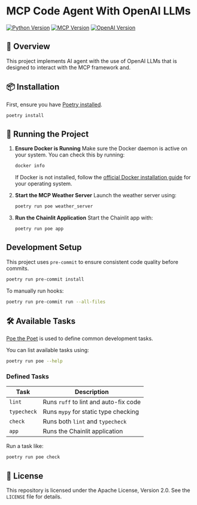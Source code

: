 # MCP Code Agent With OpenAI LLMs
[![Python Version](https://img.shields.io/badge/Python-3.11-blue?logo=python&logoColor=white)](https://www.python.org/downloads/release/python-3110/) [![MCP Version](https://img.shields.io/badge/MCP-1.5.0-orange?logo=anthropic&logoColor=white)](https://pypi.org/project/mcp/) [![OpenAI Version](https://img.shields.io/badge/OpenAI-1.68.2-lightgrey?logo=openai&logoColor=whit)](https://pypi.org/project/openai/)

## 📘 Overview
This project implements AI agent with the use of OpenAI LLMs that is designed to interact with the MCP framework and.

## 📦 Installation
First, ensure you have [Poetry installed](https://python-poetry.org/docs/#installation).

```bash
poetry install
```
## 🚀 Running the Project

1. **Ensure Docker is Running**
   Make sure the Docker daemon is active on your system. You can check this by running:
   ```bash
   docker info
   ```
   If Docker is not installed, follow the [official Docker installation guide](https://docs.docker.com/get-docker/) for your operating system.

2. **Start the MCP Weather Server**
   Launch the weather server using:
   ```bash
   poetry run poe weather_server
   ```

3. **Run the Chainlit Application**
   Start the Chainlit app with:
   ```bash
   poetry run poe app
   ```

## Development Setup
This project uses `pre-commit` to ensure consistent code quality before commits.
```bash
poetry run pre-commit install
```

To manually run hooks:
```bash
poetry run pre-commit run --all-files
```

## 🛠 Available Tasks
[Poe the Poet](https://github.com/nat-n/poethepoet) is used to define common development tasks.

You can list available tasks using:
```bash
poetry run poe --help
```

### Defined Tasks
| Task       | Description                                  |
|------------|----------------------------------------------|
| `lint`     | Runs `ruff` to lint and auto-fix code        |
| `typecheck`| Runs `mypy` for static type checking         |
| `check`    | Runs both `lint` and `typecheck`             |
| `app`    | Runs the Chainlit application             |

Run a task like:
```bash
poetry run poe check
```

## 📝 License
This repository is licensed under the Apache License, Version 2.0. See the `LICENSE` file for details.
